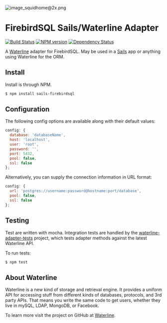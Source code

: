 ![image_squidhome@2x.png](http://i.imgur.com/RIvu9.png)

# FirebirdSQL Sails/Waterline Adapter

[![Build Status](https://travis-ci.org/balderdashy/sails-firebirdsql.png?branch=master)](https://travis-ci.org/balderdashy/sails-firebirdsql) [![NPM version](https://badge.fury.io/js/sails-firebirdsql.png)](http://badge.fury.io/js/sails-firebirdsql) [![Dependency Status](https://gemnasium.com/balderdashy/sails-firebirdsql.png)](https://gemnasium.com/balderdashy/sails-firebirdsql)

A [Waterline](https://github.com/balderdashy/waterline) adapter for FirebirdSQL. May be used in a [Sails](https://github.com/balderdashy/sails) app or anything using Waterline for the ORM.

## Install

Install is through NPM.

```bash
$ npm install sails-firebirdsql
```

## Configuration

The following config options are available along with their default values:

```javascript
config: {
  database: 'databaseName',
  host: 'localhost',
  user: 'root',
  password: '',
  port: 5432,
  pool: false,
  ssl: false
};
```
Alternatively, you can supply the connection information in URL format:
```javascript
config: {
  url: 'postgres://username:password@hostname:port/database',
  pool: false,
  ssl: false
};
```

## Testing

Test are written with mocha. Integration tests are handled by the [waterline-adapter-tests](https://github.com/balderdashy/waterline-adapter-tests) project, which tests adapter methods against the latest Waterline API.

To run tests:

```bash
$ npm test
```

## About Waterline

Waterline is a new kind of storage and retrieval engine.  It provides a uniform API for accessing stuff from different kinds of databases, protocols, and 3rd party APIs.  That means you write the same code to get users, whether they live in mySQL, LDAP, MongoDB, or Facebook.

To learn more visit the project on GitHub at [Waterline](https://github.com/balderdashy/waterline).
